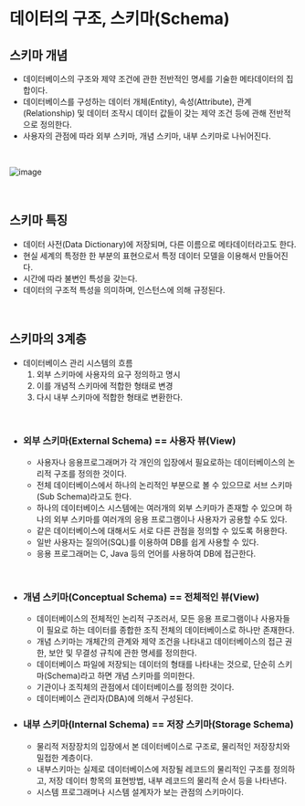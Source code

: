 # 데이터의 구조, 스키마(Schema)

## 스키마 개념
- 데이터베이스의 구조와 제약 조건에 관한 전반적인 명세를 기술한 메타데이터의 집합이다.
- 데이터베이스를 구성하는 데이터 개체(Entity), 속성(Attribute), 관계(Relationship) 및 데이터 조작시 데이터 값들이 갖는 제약 조건 등에 관해 전반적으로 정의한다.
- 사용자의 관점에 따라 외부 스키마, 개념 스키마, 내부 스키마로 나뉘어진다. 

<br>

![image](https://user-images.githubusercontent.com/74396651/195065356-772584b7-bade-4727-b7db-ee64a830294b.png)

<br>

## 스키마 특징
-  데이터 사전(Data Dictionary)에 저장되며, 다른 이름으로 메타데이터라고도 한다.
-  현실 세계의 특정한 한 부분의 표현으로서 특정 데이터 모델을 이용해서 만들어진다.
-  시간에 따라 불변인 특성을 갖는다.
-  데이터의 구조적 특성을 의미하며, 인스턴스에 의해 규정된다.

<br>

## 스키마의 3계층
- 데이터베이스 관리 시스템의 흐름
   1. 외부 스키마에 사용자의 요구 정의하고 명시
   2. 이를 개념적 스키마에 적합한 형태로 변경
   3. 다시 내부 스키마에 적합한 형태로 변환한다.

<br>

- ### 외부 스키마(External Schema) == 사용자 뷰(View)
   - 사용자나 응용프로그래머가 각 개인의 입장에서 필요로하는 데이터베이스의 논리적 구조를 정의한 것이다.
   - 전체 데이터베이스에서 하나의 논리적인 부분으로 볼 수 있으므로 서브 스키마(Sub Schema)라고도 한다.
   - 하나의 데이터베이스 시스템에는 여러개의 외부 스키마가 존재할 수 있으며 하나의 외부 스키마를 여러개의 응용 프로그램이나 사용자가 공용할 수도 있다.
   - 같은 데이터베이스에 대해서도 서로 다른 관점을 정의할 수 있도록 허용한다.
   - 일반 사용자는 질의어(SQL)를 이용하여 DB를 쉽게 사용할 수 있다.
   - 응용 프로그래머는 C, Java 등의 언어를 사용하여 DB에 접근한다.

<br>

- ### 개념 스키마(Conceptual Schema) == 전체적인 뷰(View)
   - 데이터베이스의 전체적인 논리적 구조러서, 모든 응용 프로그램이나 사용자들이 필요로 하는 데이터를 종합한 조직 전체의 데이터베이스로 하나만 존재한다.
   - 개념 스키마는 개체간의 관계와 제약 조건을 나타내고 데이터베이스의 접근 권한, 보안 및 무결성 규칙에 관한 명세를 정의한다.
   - 데이터베이스 파일에 저장되는 데이터의 형태를 나타내는 것으로, 단순히 스키마(Schema)라고 하면 개념 스키마를 의미한다.
   - 기관이나 조직체의 관점에서 데이터베이스를 정의한 것이다.
   - 데이터베이스 관리자(DBA)에 의해서 구성된다. 

- ### 내부 스키마(Internal Schema) == 저장 스키마(Storage Schema)
   - 물리적 저장장치의 입장에서 본 데이터베이스로 구조로, 물리적인 저장장치와 밀접한 계층이다.
   - 내부스키마는 실제로 데이터베이스에 저장될 레코드의 물리적인 구조를 정의하고, 저장 데이터 항목의 표현방법, 내부 레코드의 물리적 순서 등을 나타낸다.
   - 시스템 프로그래머나 시스템 설계자가 보는 관점의 스키마이다. 

<br>


